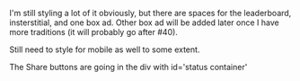 I'm still styling a lot of it obviously, but there are spaces for the leaderboard, insterstitial, and one box ad. Other box ad will be added later once I have more traditions (it will probably go after #40).

Still need to style for mobile as well to some extent.

The Share buttons are going in the div with id='status container'
